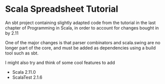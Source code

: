 Scala Spreadsheet Tutorial
=========

An sbt project containing slightly adapted code from the tutorial in the last chapter of Programming in Scala, in order to account for changes bought in by 2.11

One of the major changes is that parser combinators and scala.swing are no longer part of the core, and must be added as dependencies using a build tool such as sbt.

I might also try and think of some cool features to add

* Scala 2.11.0
* ScalaTest 2.1.6
